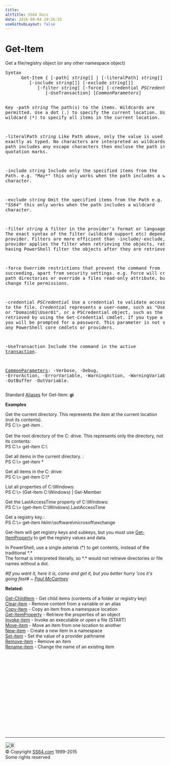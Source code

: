 ```yaml
---
title:
altTitle: SS64 Docs
date: 2016-09-04 19:26:55
useGithubLayout: false
---
```

<!-- #BeginLibraryItem "/Library/head_ps.lbi" --><!-- #EndLibraryItem --><h1>Get-Item</h1> 
<p>Get a file/registry object (or any other namespace object)</p>
<pre>Syntax
      Get-Item { [-path] <i>string</i>[] | [-literalPath] <i>string</i>[] }
         [-include <i>string</i>[]] [-exclude <i>string</i>[]]
            [-filter <i>string</i>] [-force] [-credential <i>PSCredential</i>] 
               [-UseTransaction] [<i>CommonParameters</i>]

Key
   -path <i>string</i>
       The path(s) to the items. Wildcards are permitted.
       Use a dot (.) to specify the current location. 
       Use the wildcard (*) to specify all items in the current location.

   -literalPath <i>string</i>
       Like Path above, only the value is used exactly as typed.
       No characters are interpreted as wildcards. If the path includes any
       escape characters then enclose the path in single quotation marks.

   -include <i>string</i>
       Include only the specified items from the Path. e.g. "May*"
       this only works when the path includes a wildcard character.

   -exclude <i>string</i>
       Omit the specified items from the Path e.g. "*SS64*"
       this only works when the path includes a wildcard character.

   -filter <i>string</i>
       A filter in the provider's format or language. 
       The exact syntax of the filter (wildcard support etc) depends on the provider.
       Filters are more efficient than -include/-exclude, because the provider
       applies the filter when retrieving the objects, rather than having 
       PowerShell filter the objects after they are retrieved.

   -force
       Override restrictions that prevent the command from succeeding, apart
       from security settings. e.g. Force will create file path directories 
       or override a files read-only attribute, but will not change file permissions.

   -credential <i>PSCredential</i>
       Use a credential to validate access to the file. <i>Credential</i> represents
       a user-name, such as "User01" or "Domain01\User01", or a PSCredential
       object, such as the one retrieved by using the Get-Credential cmdlet.
       If you type a user name, you will be prompted for a password.
       This parameter is not supported by any PowerShell core cmdlets or providers.
 
   -UseTransaction
       Include the command in the active <a href="syntax-transactions.html">transaction</a>.

   <a href="common.html">CommonParameters</a>:
       -Verbose, -Debug, -ErrorAction, -ErrorVariable, -WarningAction, -WarningVariable,
       -OutBuffer -OutVariable.</pre>
<p>Standard <a href="get-alias.html">Aliases</a> for Get-Item:<span class="code"> <b>gi</b></span></p>
<p><b>Examples</b></p>
<p>Get the current directory. This represents the <i>item</i> at the current location (not its contents).<br>
<span class="code">PS C:\&gt; get-item .</span><br>
<br>
Get the root directory of the C: drive. This represents only the directory, not its contents:<br>
<span class="code">PS C:\&gt; get-item C:\</span>
</p><p>Get all items in the current directory. :<br>
<span class="code">PS C:\&gt; get-item *</span>
</p><p>Get all items in the C: drive:<br>
<span class="code">PS C:\&gt; get-item C:\*</span>
</p><p>List all properties of C:\Windows:<br>
<span class="code">PS C:\&gt; (Get-Item C:\Windows) | Get-Member</span></p><p>Get the LastAccessTime property of  C:\Windows:<br>
<span class="code">PS C:\&gt; (get-item C:\Windows).LastAccessTime</span>
</p><p>Get a registry key.:<br>
<span class="code">PS C:\&gt; get-item hklm:\software\microsoft\exchange</span>
</p><p>Get-Item will get registry keys and subkeys, but you must use <a href="get-itemproperty.html">Get-ItemProperty</a> to get the registry values and data.</p>
<p>In PowerShell, use a single asterisk (*) to get contents, instead of the traditional *.*<br> 
The format is interpreted literally, so *.* would not retrieve directories or file names without a dot.</p>
<p class="quote"><i>#If you want it, here it is, come and get it, but you better hurry 'cos it's going fast# ~ <a href="http://en.wikipedia.org/wiki/Come_and_Get_It_(song)">Paul McCartney</a> </i></p>
<p><b>Related:</b></p>
<p><a href="get-childitem.html">Get-ChildItem</a> - Get child items (contents of a folder or registry key)<br>
<a href="clear-item.html">Clear-item</a> - Remove content from a variable or an alias<br>
<a href="copy-item.html">Copy-Item</a> - Copy an item from a namespace location<br>
<a href="get-itemproperty.html">Get-ItemProperty</a> - Retrieve the properties of an object<br>
<a href="invoke-item.html">Invoke-item</a> - Invoke an executable or open a file (START)<br>
<a href="move-item.html">Move-item</a> - Move an item from one location to another<br>
<a href="new-item.html">New-item</a> - Create a new item in a namespace<br>
<a href="set-item.html">Set-item</a> - Set the value of a provider pathname<br>
<a href="remove-item.html">Remove-item</a> - Remove an item<br>
<a href="rename-item.html">Rename-item</a> - Change the name of an existing item</p><!-- #BeginLibraryItem "/Library/foot_ps.lbi" --><p>
<!-- PowerShell300 -->
<ins class="adsbygoogle" style="display:inline-block;width:300px;height:250px" data-ad-client="ca-pub-6140977852749469" data-ad-slot="6253539900"></ins>
<script>
(adsbygoogle = window.adsbygoogle || []).push({});
</script></p>
<hr>
<div id="bl" class="footer"><a href="get-item.html#"><img src="../images/top.png" width="30" height="22" alt="Back to the Top"></a></div>
<div id="br" class="footer, tagline">© Copyright <a href="../index.html">SS64.com</a> 1999-2015<br>
Some rights reserved</div><!-- #EndLibraryItem -->

